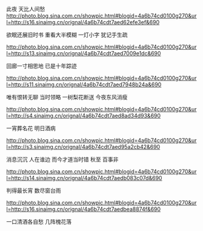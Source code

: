 此夜 天比人间愁
http://photo.blog.sina.com.cn/showpic.html#blogid=4a6b74cd0100g270&url=http://s16.sinaimg.cn/orignal/4a6b74cdt7aed62efe3ef&690
 
欲眠还展旧时书
重看大半模糊
一灯小字
犹记手生疏
 
http://photo.blog.sina.com.cn/showpic.html#blogid=4a6b74cd0100g270&url=http://s13.sinaimg.cn/orignal/4a6b74cdt7aed7009e1dc&690
 
回廊一寸相思地
已是十年踪迹
 
http://photo.blog.sina.com.cn/showpic.html#blogid=4a6b74cd0100g270&url=http://s11.sinaimg.cn/orignal/4a6b74cdt7aed7948b24a&690
 
唯有恨转无聊
当时领略
一树梨花断送
今夜东风消瘦
 
http://photo.blog.sina.com.cn/showpic.html#blogid=4a6b74cd0100g270&url=http://s4.sinaimg.cn/orignal/4a6b74cdt7aed8ad34d93&690
 
一宵葬名花
明日酒病
 
http://photo.blog.sina.com.cn/showpic.html#blogid=4a6b74cd0100g270&url=http://s3.sinaimg.cn/orignal/4a6b74cdt7aed95a2cb42&690
 
消息沉沉
人在谁边
而今才道当时错
秋至
百事非
 
http://photo.blog.sina.com.cn/showpic.html#blogid=4a6b74cd0100g270&url=http://s14.sinaimg.cn/orignal/4a6b74cdt7aedb083c07d&690
 
判得最长宵
数尽窗台雨
 
http://photo.blog.sina.com.cn/showpic.html#blogid=4a6b74cd0100g270&url=http://s16.sinaimg.cn/orignal/4a6b74cdt7aedbea8874f&690
 
 
一口清酒各自愁
几阵槐花落
 
 
 
 
